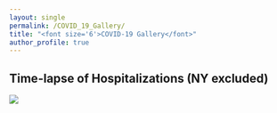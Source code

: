```yaml
---
layout: single
permalink: /COVID_19_Gallery/
title: "<font size='6'>COVID-19 Gallery</font>"
author_profile: true
---
```


<html>
<body>
<h2>Time-lapse of Hospitalizations (NY excluded)</h2>
<img src="covid_usa_movie_hos_ny.gif">

</body>

</html>